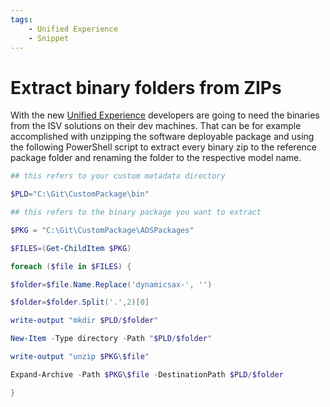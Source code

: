 ```yaml
---
tags: 
    - Unified Experience
    - Snippet
---
```

# Extract binary folders from ZIPs

With the new [Unified Experience](../Documentation/Unified%20Experience/index.md) developers are going to need the binaries from the ISV solutions on their dev machines. 
That can be for example accomplished with unzipping the software deployable package and using the following PowerShell script to extract every binary zip to the reference package folder and renaming the folder to the respective model name.

```ps1
## this refers to your custom metadata directory

$PLD="C:\Git\CustomPackage\bin"

## this refers to the binary package you want to extract

$PKG = "C:\Git\CustomPackage\AOSPackages"

$FILES=(Get-ChildItem $PKG)

foreach ($file in $FILES) {

$folder=$file.Name.Replace('dynamicsax-', '')

$folder=$folder.Split('.',2)[0]

write-output "mkdir $PLD/$folder"

New-Item -Type directory -Path "$PLD/$folder"

write-output "unzip $PKG\$file"

Expand-Archive -Path $PKG\$file -DestinationPath $PLD/$folder

}

```